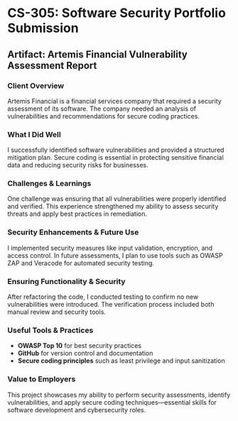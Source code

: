 # CS-305: Software Security Portfolio Submission  

## **Artifact: Artemis Financial Vulnerability Assessment Report**  

### **Client Overview**  
Artemis Financial is a financial services company that required a security assessment of its software. The company needed an analysis of vulnerabilities and recommendations for secure coding practices.  

### **What I Did Well**  
I successfully identified software vulnerabilities and provided a structured mitigation plan. Secure coding is essential in protecting sensitive financial data and reducing security risks for businesses.  

### **Challenges & Learnings**  
One challenge was ensuring that all vulnerabilities were properly identified and verified. This experience strengthened my ability to assess security threats and apply best practices in remediation.  

### **Security Enhancements & Future Use**  
I implemented security measures like input validation, encryption, and access control. In future assessments, I plan to use tools such as OWASP ZAP and Veracode for automated security testing.  

### **Ensuring Functionality & Security**  
After refactoring the code, I conducted testing to confirm no new vulnerabilities were introduced. The verification process included both manual review and security tools.  

### **Useful Tools & Practices**  
- **OWASP Top 10** for best security practices  
- **GitHub** for version control and documentation  
- **Secure coding principles** such as least privilege and input sanitization  

### **Value to Employers**  
This project showcases my ability to perform security assessments, identify vulnerabilities, and apply secure coding techniques—essential skills for software development and cybersecurity roles. 
